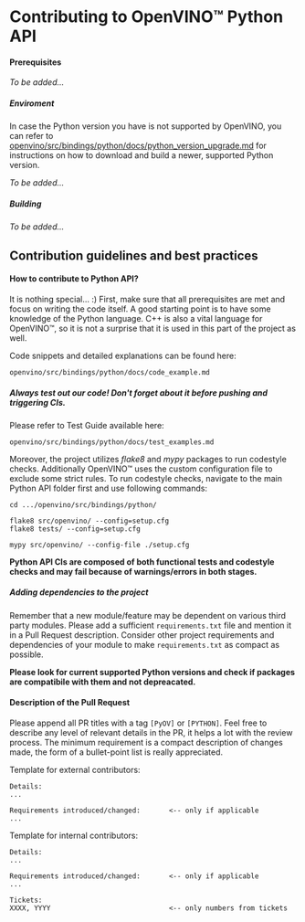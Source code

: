 # Contributing to OpenVINO:tm: Python API

#### Prerequisites
*To be added...*

##### Enviroment
In case the Python version you have is not supported by OpenVINO, you can refer to [openvino/src/bindings/python/docs/python_version_upgrade.md](https://github.com/openvinotoolkit/openvino/blob/master/src/bindings/python/docs/python_version_upgrade.md) for instructions on how to download and build a newer, supported Python version.
<!-- TODO: Link to enviroment setup -->
*To be added...*

##### Building
<!-- TODO: Link to building instructions -->
*To be added...*

## Contribution guidelines and best practices

#### How to contribute to Python API?
It is nothing special... :) First, make sure that all prerequisites are met and focus on writing the code itself. A good starting point is to have some knowledge of the Python language. C++ is also a vital language for OpenVINO:tm:, so it is not a surprise that it is used in this part of the project as well.

Code snippets and detailed explanations can be found here:
<!-- Link to EXAMPLES -->
    openvino/src/bindings/python/docs/code_example.md

##### Always test out our code! Don't forget about it before pushing and triggering CIs.

Please refer to Test Guide available here:

    openvino/src/bindings/python/docs/test_examples.md

Moreover, the project utilizes *flake8* and *mypy* packages to run codestyle checks. Additionally OpenVINO:tm: uses the custom configuration file to exclude some strict rules. To run codestyle checks, navigate to the main Python API folder first and use following commands:
```shell
cd .../openvino/src/bindings/python/

flake8 src/openvino/ --config=setup.cfg
flake8 tests/ --config=setup.cfg

mypy src/openvino/ --config-file ./setup.cfg
```

**Python API CIs are composed of both functional tests and codestyle checks and may fail because of warnings/errors in both stages.**

##### Adding dependencies to the project
Remember that a new module/feature may be dependent on various third party modules. Please add a sufficient `requirements.txt` file and mention it in a Pull Request description. Consider other project requirements and dependencies of your module to make `requirements.txt` as compact as possible.

**Please look for current supported Python versions and check if packages are compatibile with them and not depreacated.**

#### Description of the Pull Request
Please append all PR titles with a tag `[PyOV]` or `[PYTHON]`. Feel free to describe any level of relevant details in the PR, it helps a lot with the review process. The minimum requirement is a compact description of changes made, the form of a bullet-point list is really appreciated.

Template for external contributors:
```
Details:
...

Requirements introduced/changed:       <-- only if applicable
...
```

Template for internal contributors:
```
Details:
...

Requirements introduced/changed:       <-- only if applicable
...

Tickets:
XXXX, YYYY                             <-- only numbers from tickets
```
